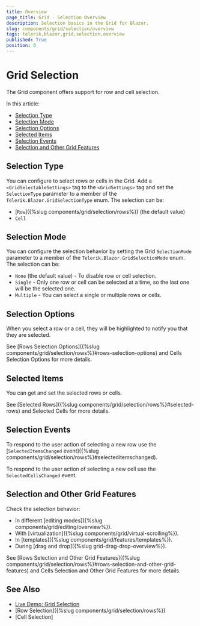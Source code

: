 ```yaml
---
title: Overview
page_title: Grid - Selection Overview
description: Selection basics in the Grid for Blazor.
slug: components/grid/selection/overview
tags: telerik,blazor,grid,selection,overview
published: True
position: 0
---
```


# Grid Selection

The Grid component offers support for row and cell selection.

In this article:

* [Selection Type](#selection-type)
* [Selection Mode](#selection-mode)
* [Selection Options](#selection-options)
* [Selected Items](#selected-items)
* [Selection Events](#selection-events)
* [Selection and Other Grid Features](#selection-and-other-grid-features)


## Selection Type

You can configure to select rows or cells in the Grid. Add a `<GridSelectableSettings>` tag to the `<GridSettings>` tag and set the `SelectionType` parameter to a member of the `Telerik.Blazor.GridSelectionType` enum. The selection can be:

* [`Row`]({%slug components/grid/selection/rows%}) (the default value)
* `Cell`

## Selection Mode

You can configure the selection behavior by setting the Grid `SelectionMode` parameter to a member of the `Telerik.Blazor.GridSelectionMode` enum. The selection can be:

* `None` (the default value) - To disable row or cell selection.
* `Single` - Only one row or cell can be selected at a time, so the last one will be the selected one.
* `Multiple` - You can select a single or multiple rows or cells.

## Selection Options

When you select a row or a cell, they will be highlighted to notify you that they are selected.

See [Rows Selection Options]({%slug components/grid/selection/rows%}#rows-selection-options) and Cells Selection Options for more details.

## Selected Items

You can get and set the selected rows or cells.

See [Selected Rows]({%slug components/grid/selection/rows%}#selected-rows) and Selected Cells for more details.

## Selection Events

To respond to the user action of selecting a new row use the [`SelectedItemsChanged` event]({%slug components/grid/selection/rows%}#selecteditemschanged).

To respond to the user action of selecting a new cell use the `SelectedCellsChanged` event.

## Selection and Other Grid Features

Check the selection behavior:
* In different [editing modes]({%slug components/grid/editing/overview%}).
* With [virtualization]({%slug components/grid/virtual-scrolling%}).
* In [templates]({%slug components/grid/features/templates%}).
* During [drag and drop]({%slug grid-drag-drop-overview%}).

See [Rows Selection and Other Grid Features]({%slug components/grid/selection/rows%}#rows-selection-and-other-grid-features) and Cells Selection and Other Grid Features for more details.

## See Also

  * [Live Demo: Grid Selection](https://demos.telerik.com/blazor-ui/grid/selection)
  * [Row Selection]({%slug components/grid/selection/rows%})
  * [Cell Selection]
